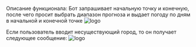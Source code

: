Описание функционала:
Бот запрашивает начальную точку и конечную, после чего просит выбрать диапазон прогноза 
и выдает погоду по дням в начальной и конечной точке
![logo](https://github.com/user-attachments/assets/f8a26eb6-01da-4df8-ae19-44261867bd55)

Если пользователь вводит несуществующий город, то он получает следующее сообщение:
![logo](https://github.com/user-attachments/assets/98961fae-279a-41d5-a59c-2cc6192995c3)

